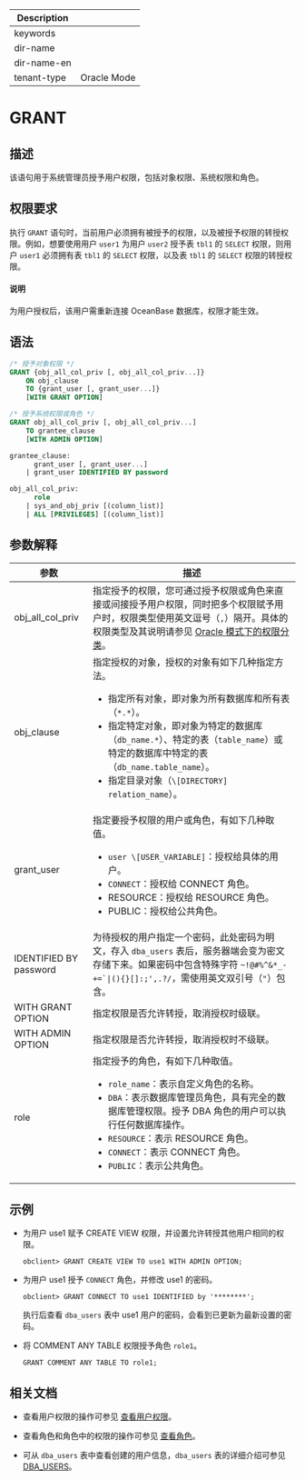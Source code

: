 | Description   |                 |
|---------------|-----------------|
| keywords      |                 |
| dir-name      |                 |
| dir-name-en   |                 |
| tenant-type   | Oracle Mode     |

# GRANT

## 描述

该语句用于系统管理员授予用户权限，包括对象权限、系统权限和角色。

## 权限要求

执行 `GRANT` 语句时，当前用户必须拥有被授予的权限，以及被授予权限的转授权限。例如，想要使用用户 `user1` 为用户 `user2` 授予表 `tbl1` 的 `SELECT` 权限，则用户 `user1` 必须拥有表 `tbl1` 的 `SELECT` 权限，以及表 `tbl1` 的 `SELECT` 权限的转授权限。

<main id="notice" type='explain'>
  <h4>说明</h4>
  <p>为用户授权后，该用户需重新连接 OceanBase 数据库，权限才能生效。</p>
</main>

## 语法

```sql
/* 授予对象权限 */
GRANT {obj_all_col_priv [, obj_all_col_priv...]} 
    ON obj_clause 
    TO {grant_user [, grant_user...]} 
    [WITH GRANT OPTION]

/* 授予系统权限或角色 */
GRANT obj_all_col_priv [, obj_all_col_priv...] 
    TO grantee_clause 
    [WITH ADMIN OPTION]

grantee_clause:  
      grant_user [, grant_user...] 
    | grant_user IDENTIFIED BY password

obj_all_col_priv:  
      role 
    | sys_and_obj_priv [(column_list)] 
    | ALL [PRIVILEGES] [(column_list)]
```

## 参数解释

|        参数         |                                         描述                                          |
|-------------------|-------------------------------------------------------------------------------------|
| obj_all_col_priv | 指定授予的权限，您可通过授予权限或角色来直接或间接授予用户权限，同时把多个权限赋予用户时，权限类型使用英文逗号（`,`）隔开。具体的权限类型及其说明请参见 [Oracle 模式下的权限分类](../../../../../../600.manage/500.security-and-permissions/300.access-control/200.user-and-permission/300.permission-of-oracle-mode/000.permission-classification-of-oracle-mode.md)。         |
| obj_clause | 指定授权的对象，授权的对象有如下几种指定方法。<ul><li>指定所有对象，即对象为所有数据库和所有表（`*.*`）。</li><li>指定特定对象，即对象为特定的数据库（`db_name.*`）、特定的表（`table_name`）或特定的数据库中特定的表（`db_name.table_name`）。</li><li>指定目录对象（`\[DIRECTORY] relation_name`）。</li></ul>  |
| grant_user | 指定要授予权限的用户或角色，有如下几种取值。<ul><li>`user \[USER_VARIABLE]`：授权给具体的用户。</li><li>`CONNECT`：授权给 CONNECT 角色。</li><li>RESOURCE：授权给 RESOURCE 角色。</li><li>PUBLIC：授权给公共角色。</li></ul>|
| IDENTIFIED BY password | 为待授权的用户指定一个密码，此处密码为明文，存入 `dba_users` 表后，服务器端会变为密文存储下来。如果密码中包含特殊字符 <code>~!@#%^&*_-+=`\|(){}[]:;',.?/</code>，需使用英文双引号（<code>"</code>）包含。  |
| WITH GRANT OPTION | 指定权限是否允许转授，取消授权时级联。                                                                 |
| WITH ADMIN OPTION | 指定权限是否允许转授，取消授权时不级联。                                                                |
| role | 指定授予的角色，有如下几种取值。<ul><li>`role_name`：表示自定义角色的名称。</li><li>`DBA`：表示数据库管理员角色，具有完全的数据库管理权限。授予 DBA 角色的用户可以执行任何数据库操作。</li><li>`RESOURCE`：表示 RESOURCE 角色。</li><li>`CONNECT`：表示 CONNECT 角色。</li><li>`PUBLIC`：表示公共角色。</li></ul> |

## 示例

* 为用户 use1 赋予 CREATE VIEW 权限，并设置允许转授其他用户相同的权限。
  
  ```shell
  obclient> GRANT CREATE VIEW TO use1 WITH ADMIN OPTION;
  ```

* 为用户 use1 授予 `CONNECT` 角色，并修改 use1 的密码。
  
  ```shell
  obclient> GRANT CONNECT TO use1 IDENTIFIED by '********';
  ```

  执行后查看 `dba_users` 表中 use1 用户的密码，会看到已更新为最新设置的密码。

* 将 COMMENT ANY TABLE 权限授予角色 `role1`。
  
  ```shell
  GRANT COMMENT ANY TABLE TO role1;
  ```

## 相关文档

* 查看用户权限的操作可参见 [查看用户权限](../../../../../../600.manage/500.security-and-permissions/300.access-control/200.user-and-permission/300.permission-of-oracle-mode/600.view-user-permissions-of-oracle-mode.md)。

* 查看角色和角色中的权限的操作可参见 [查看角色](../../../../../../600.manage/500.security-and-permissions/300.access-control/200.user-and-permission/300.permission-of-oracle-mode/400.manage-roles-of-oracle-mode/600.view-roles-of-oracle-mode.md)。

* 可从 `dba_users` 表中查看创建的用户信息，`dba_users` 表的详细介绍可参见 [DBA_USERS](../../../../../700.system-views/500.system-view-of-oracle-mode/200.dictionary-view-of-oracle-mode/11800.dba_users-of-oracle-mode.md)。
